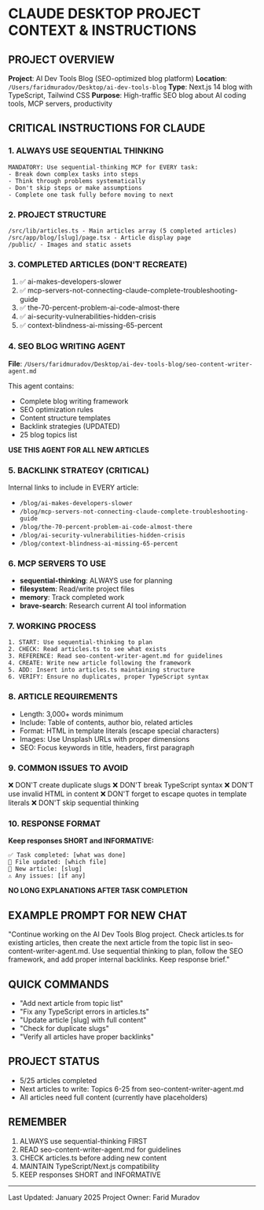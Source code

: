 # CLAUDE DESKTOP PROJECT CONTEXT & INSTRUCTIONS

## PROJECT OVERVIEW
**Project**: AI Dev Tools Blog (SEO-optimized blog platform)
**Location**: `/Users/faridmuradov/Desktop/ai-dev-tools-blog`
**Type**: Next.js 14 blog with TypeScript, Tailwind CSS
**Purpose**: High-traffic SEO blog about AI coding tools, MCP servers, productivity

## CRITICAL INSTRUCTIONS FOR CLAUDE

### 1. ALWAYS USE SEQUENTIAL THINKING
```
MANDATORY: Use sequential-thinking MCP for EVERY task:
- Break down complex tasks into steps
- Think through problems systematically
- Don't skip steps or make assumptions
- Complete one task fully before moving to next
```

### 2. PROJECT STRUCTURE
```
/src/lib/articles.ts - Main articles array (5 completed articles)
/src/app/blog/[slug]/page.tsx - Article display page
/public/ - Images and static assets
```

### 3. COMPLETED ARTICLES (DON'T RECREATE)
1. ✅ ai-makes-developers-slower
2. ✅ mcp-servers-not-connecting-claude-complete-troubleshooting-guide  
3. ✅ the-70-percent-problem-ai-code-almost-there
4. ✅ ai-security-vulnerabilities-hidden-crisis
5. ✅ context-blindness-ai-missing-65-percent

### 4. SEO BLOG WRITING AGENT
**File**: `/Users/faridmuradov/Desktop/ai-dev-tools-blog/seo-content-writer-agent.md`

This agent contains:
- Complete blog writing framework
- SEO optimization rules
- Content structure templates
- Backlink strategies (UPDATED)
- 25 blog topics list

**USE THIS AGENT FOR ALL NEW ARTICLES**

### 5. BACKLINK STRATEGY (CRITICAL)
Internal links to include in EVERY article:
- `/blog/ai-makes-developers-slower`
- `/blog/mcp-servers-not-connecting-claude-complete-troubleshooting-guide`
- `/blog/the-70-percent-problem-ai-code-almost-there`
- `/blog/ai-security-vulnerabilities-hidden-crisis`
- `/blog/context-blindness-ai-missing-65-percent`

### 6. MCP SERVERS TO USE
- **sequential-thinking**: ALWAYS use for planning
- **filesystem**: Read/write project files
- **memory**: Track completed work
- **brave-search**: Research current AI tool information

### 7. WORKING PROCESS
```
1. START: Use sequential-thinking to plan
2. CHECK: Read articles.ts to see what exists
3. REFERENCE: Read seo-content-writer-agent.md for guidelines
4. CREATE: Write new article following the framework
5. ADD: Insert into articles.ts maintaining structure
6. VERIFY: Ensure no duplicates, proper TypeScript syntax
```

### 8. ARTICLE REQUIREMENTS
- Length: 3,000+ words minimum
- Include: Table of contents, author bio, related articles
- Format: HTML in template literals (escape special characters)
- Images: Use Unsplash URLs with proper dimensions
- SEO: Focus keywords in title, headers, first paragraph

### 9. COMMON ISSUES TO AVOID
❌ DON'T create duplicate slugs
❌ DON'T break TypeScript syntax
❌ DON'T use invalid HTML in content
❌ DON'T forget to escape quotes in template literals
❌ DON'T skip sequential thinking

### 10. RESPONSE FORMAT
**Keep responses SHORT and INFORMATIVE:**
```
✅ Task completed: [what was done]
📁 File updated: [which file]
🔗 New article: [slug]
⚠️ Any issues: [if any]
```

**NO LONG EXPLANATIONS AFTER TASK COMPLETION**

## EXAMPLE PROMPT FOR NEW CHAT
"Continue working on the AI Dev Tools Blog project. Check articles.ts for existing articles, then create the next article from the topic list in seo-content-writer-agent.md. Use sequential thinking to plan, follow the SEO framework, and add proper internal backlinks. Keep response brief."

## QUICK COMMANDS
- "Add next article from topic list"
- "Fix any TypeScript errors in articles.ts"
- "Update article [slug] with full content"
- "Check for duplicate slugs"
- "Verify all articles have proper backlinks"

## PROJECT STATUS
- 5/25 articles completed
- Next articles to write: Topics 6-25 from seo-content-writer-agent.md
- All articles need full content (currently have placeholders)

## REMEMBER
1. ALWAYS use sequential-thinking FIRST
2. READ seo-content-writer-agent.md for guidelines
3. CHECK articles.ts before adding new content
4. MAINTAIN TypeScript/Next.js compatibility
5. KEEP responses SHORT and INFORMATIVE

---
Last Updated: January 2025
Project Owner: Farid Muradov
